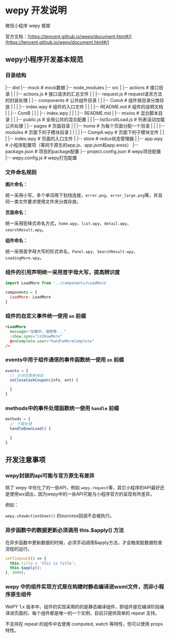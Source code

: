 # wepy 开发说明

微信小程序 wepy 框架

官方文档：[https://tencent.github.io/wepy/document.html#/](https://tencent.github.io/wepy/document.html#/)

## wepy小程序开发基本规范

### 目录结构

|-- dist
|-- mock                      # mock数据
|-- node_modules
|-- src
|   |-- actions               # 接口目录
|   |   |-- actions.js        # 接口请求的汇总文件
|   |   |-- request.js        # request请求方法的封装处理
|   |-- components            # 公共组件目录
|   |   |-- ComA              # 组件按目录分类存放
|   |   |   |-- index.wpy     # 组件的入口文件
|   |   |   |-- README.md     # 组件的说明文档
|   |   |-- ComB
|   |   |   |-- index.wpy
|   |   |   |-- README.md
|   |-- mixins                # 混合脚本目录
|   |   |-- public.js         # 全局公共的混合配置
|   |   |-- listScrollLoad.js # 列表滚动加载公共处理
|   |-- pages                 # 页面目录
|   |   |-- home              # 为每个页面分配一个目录
|   |   |   |-- modules       # 页面下的子模块目录
|   |   |   |   |-- CompA.wpy # 页面下的子模块文件
|   |   |   |-- index.wpy     # 页面的入口文件
|   |-- store                 # redux状态管理器
|   |-- app.wpy               # 小程序配置项（等同于原生的app.js、app.json和app.wxss）
|-- package.json              # 项目的package配置
|-- project.config.json       # wepy项目配置
|-- wepy.config.js            # wepy打包配置


### 文件命名规则

**图片命名：**

统一采用小写，多个单词用下划线连接，`error.png`、`error_large.png`等，并且同一类文件要求使用文件夹分类存放。

**页面命名：**

统一采用驼峰式命名方式，`home.wpy`、`list.wpy`、`detail.wpy`、`searchResult.wpy`。

**组件命名：**

统一采用首字母大写的形式命名，`Panel.wpy`、`SearchResult.wpy`、`LoadingMore.wpy`。

### 组件的引用声明统一采用首字母大写，提高辨识度

```js
import LoadMore from '../components/LoadMore'

components = {
  LoadMore: LoadMore
}
```

### 组件的自定义事件统一使用 `on` 前缀

```html
<LoadMore
  message="加载中，请稍等..."
  :show.sync="isShowMore"
  @onComplete.user="handleMoreComplete"
/>
```

### events中用于组件通信的事件函数统一使用 `on` 前缀

```js
events = {
  // 关闭优惠券弹层
  onCloseCashCoupon(info, evt) {

  }
}
```

### methods中的事件处理函数统一使用 `handle` 前缀

```js
methods = {
  // 下载处理
  handleDownLoad() {

  }
}
```

## 开发注意事项

### wepy封装的api可能与官方原生有差异

除了 wepy 中优化了的一些API，例如 `wepy.request`等，其它小程序的API最好还是使用wx调出，因为wepy中的一些API可能与小程序官方的呈现有所差异。

例如：

`wepy.showActionSheet()` 的success回调不会被执行。

### 异步函数中的数据更新必须调用 this.$apply() 方法

在异步函数中更新数据的时候，必须手动调用$apply方法，才会触发脏数据检查流程的运行。

```js
setTimeout(() => {
  this.title = 'this is title';
  this.$apply();
}, 3000);
```

### wepy 中的组件实现方式是在构建时静态编译进wxml文件，而非小程序原生组件

WePY 1.x 版本中，组件的实现采用的的是静态编译组件，即组件是在编译阶段编译进页面的，每个组件都是唯一的一个实例，目前只提供简单的 repeat 支持。

不支持在 repeat 的组件中去使用 computed, watch 等特性，但可以使用 props 特性。
